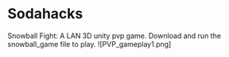 # Sodahacks
Snowball Fight: A LAN 3D unity pvp game.
Download and run the snowball_game file to play.
![PVP_gameplay1.png]


